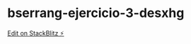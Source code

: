 # bserrang-ejercicio-3-desxhg

[Edit on StackBlitz ⚡️](https://stackblitz.com/edit/bserrang-ejercicio-3-desxhg)